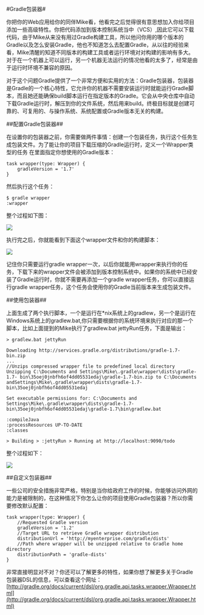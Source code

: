 #Gradle包装器#

你把你的Web应用给你的同伴Mike看，他看完之后觉得很有意思想加入你给项目添加一些高级特性。你把代码添加到版本控制系统当中（VCS）,因此它可以下载代码，由于Mike从来没有用过Gradle构建工具，所以他问你用的哪个版本的Gradle以及怎么安装Gradle，他也不知道怎么去配置Gradle，从以往的经验来看，Mike清醒的知道不同版本的构建工具或者运行环境对对构建的影响有多大。对于在一个机器上可以运行，另一个机器无法运行的情况他看的太多了，经常是由于运行时环境不兼容的原因。

对于这个问题Gradle提供了一个非常方便和实用的方法：Gradle包装器，包装器是Gradle的一个核心特性，它允许你的机器不需要安装运行时就能运行Gradle脚本，而且她还能确保build脚本运行在指定版本的Gradle。它会从中央仓库中自动下载Gradle运行时，解压到你的文件系统，然后用来build。终极目标就是创建可靠的、可复用的、与操作系统、系统配置或Gradle版本无关的构建。


##配置Gradle包装器##

在设置你的包装器之前，你需要做两件事情：创建一个包装任务，执行这个任务生成包装文件。为了能让你的项目下载压缩的Gradle运行时，定义一个Wrapper类型的任务
在里面指定你想使用的Gradle版本：

	task wrapper(type: Wrapper) {
		gradleVersion = '1.7'
	}

然后执行这个任务：

	$ gradle wrapper
	:wrapper

整个过程如下图：

![](/images/dag21.png)

执行完之后，你就能看到下面这个wrapper文件和你的构建脚本：

![](/images/dag22.png)


记住你只需要运行gradle wrapper一次，以后你就能用wrapper来执行你的任务，下载下来的wrapper文件会被添加到版本控制系统中。如果你的系统中已经安装了Gradle运行时，你就不需要再添加一个gradle wrapper任务，你可以直接运行gradle wrapper任务，这个任务会使用你的Gradle当前版本来生成包装文件。

##使用包装器##

上面生成了两个执行脚本，一个是运行在*nix系统上的gradlew，另一个是运行在Windows系统上的gradlew.bat,你只需要根据你的系统环境来执行对应的那一个脚本，比如上面提到的Mike执行了gradlew.bat jettyRun任务，下面是输出：

	> gradlew.bat jettyRun
	
	Downloading http://services.gradle.org/distributions/gradle-1.7-bin.zip
	...
	//Unzips compressed wrapper file to predefined local directory
	Unzipping C:\Documents and Settings\Mike\.gradle\wrapper\dists\gradle-1.7- bin\35oej0jnbfh6of4dd05531edaj\gradle-1.7-bin.zip to C:\Documents andSettings\Mike\.gradle\wrapper\dists\gradle-1.7-bin\35oej0jnbfh6of4dd05531edaj
	
	Set executable permissions for: C:\Documents and Settings\Mike\.gradle\wrapper\dists\gradle-1.7- bin\35oej0jnbfh6of4dd05531edaj\gradle-1.7\bin\gradlew.bat	

	:compileJava
	:processResources UP-TO-DATE
	:classes
	
	> Building > :jettyRun > Running at http://localhost:9090/todo


整个过程如下：

![](/images/dag23.png)

##自定义包装器##

一些公司的安全措施非常严格，特别是当你给政府工作的时候，你能够访问外网的能力是被限制的，在这种情况下你怎么让你的项目使用Gradle包装器？所以你需要修改默认配置：

	task wrapper(type: Wrapper) {
		//Requested Gradle version
		gradleVersion = '1.2'
		//Target URL to retrieve Gradle wrapper distribution
		distributionUrl = 'http://myenterprise.com/gradle/dists'
		//Path where wrapper will be unzipped relative to Gradle home directory
		distributionPath = 'gradle-dists'		 
	}
	
非常直接明显对不对？你还可以了解更多的特性，如果你想了解更多关于Gradle包装器DSL的信息，可以查看这个网址：[http://gradle.org/docs/current/dsl/org.gradle.api.tasks.wrapper.Wrapper.html](http://gradle.org/docs/current/dsl/org.gradle.api.tasks.wrapper.Wrapper.html)

